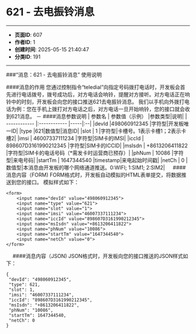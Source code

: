 # 621 - 去电振铃消息

---
- **页面ID**: 607
- **作者ID**: 1
- **创建时间**: 2025-05-15 21:40:47
- **分类ID**: 191
---

###“消息：621 - 去电振铃消息” 使用说明

####消息的作用
您通过控制指令“teledial”向指定号码拨打电话时，开发板会首先进行电话拨号，拨号成功后，对方电话会响铃，提醒对方接听。对方电话正在响铃中的时刻，开发板会向您的接口推送621去电振铃消息。
我们以手机向外拨打电话为例：您在手机上拨打对方电话之后，对方电话一旦开始响铃，您的接口就会收到621消息。
－
####消息参数说明
| 参数名  | 参数值（示例）  |参数类型|说明|
| ------------ |:------------ |-----|:--|
|devId |498060912345 |字符型|开发板唯一ID|
|type |621|数值型|消息ID|
|slot  | 1 |字符型|卡槽号。1表示卡槽1；2表示卡槽2|
|imsi  | 46007337111234 |字符型|SIM卡的IMSI|
|iccId  | 898607D3161990212345 |字符型|SIM卡的ICCID|
|msIsdn  | +8613206411822 |字符型|SIM卡的电话号码（*需发卡时运营商已预存）|
|phNum | 10086  |字符型|来电号码|
|startTm | 1647344540   |timestamp|来电起始时间戳|
|netCh  | 0 |数值型|本消息由开发板的哪个网络通道推送。0:WIFI; 1:SIM1; 2:SIM2|
　
####消息内容（FORM)
FORM格式时，开发板自动模拟的HTML表单提交，将数据推送到您的接口。
模拟样式如下：
```
<form>
	<input name="devId" value="498060912345">
	<input name="type" value="621">
	<input name="slot" value="1">
	<input name="imsi" value="46007337111234">
	<input name="iccId" value="898607D3161990212345">
	<input name="msIsdn" value="+8613206411822">
	<input name="phNum" value="10086">
	<input name="startTm" value="1647344540">
	<input name="netCh" value="0">
</form>
```
　
####消息内容（JSON)
JSON格式时，开发板向您的接口推送的JSON样式如下：

 ``` 
 {
  "devId": "498060912345",
  "type": 621,
  "slot": 1,
  "imsi": "46007337111234",
  "iccId": "898607D3161990212345",
  "msIsdn": "+8613206411822",
  "phNum": "10086",
  "startTm": 1647344540,
  "netCh": 0
} 

 ```
